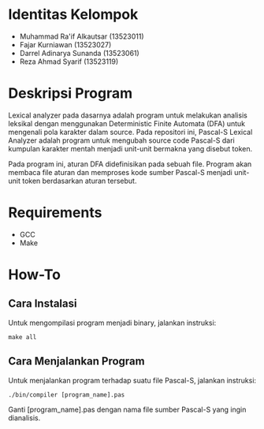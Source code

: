 # Identitas Kelompok
- Muhammad Ra'if Alkautsar (13523011)
- Fajar Kurniawan (13523027)
- Darrel Adinarya Sunanda (13523061)
- Reza Ahmad Syarif (13523119)

# Deskripsi Program
Lexical analyzer pada dasarnya adalah program untuk melakukan analisis leksikal dengan menggunakan Deterministic Finite Automata (DFA) untuk mengenali pola karakter dalam source. Pada repositori ini, Pascal-S Lexical Analyzer adalah program untuk mengubah source code Pascal-S dari kumpulan karakter mentah menjadi unit-unit bermakna yang disebut token. 

Pada program ini, aturan DFA didefinisikan pada sebuah file. Program akan membaca file aturan dan memproses kode sumber Pascal-S menjadi unit-unit token berdasarkan aturan tersebut.

# Requirements
- GCC
- Make

# How-To

## Cara Instalasi
Untuk mengompilasi program menjadi binary, jalankan instruksi:

```
make all
```

## Cara Menjalankan Program
Untuk menjalankan program terhadap suatu file Pascal-S, jalankan instruksi:

```
./bin/compiler [program_name].pas
```

Ganti [program_name].pas dengan nama file sumber Pascal-S yang ingin dianalisis.